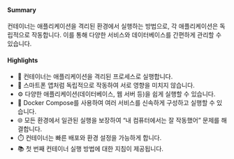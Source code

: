 
#### Summary

컨테이너는 애플리케이션을 격리된 환경에서 실행하는 방법으로, 각 애플리케이션은 독립적으로 작동합니다. 이를 통해 다양한 서비스와 데이터베이스를 간편하게 관리할 수 있습니다.

#### Highlights

- 🐳 컨테이너는 애플리케이션을 격리된 프로세스로 실행합니다.
- 📱 스마트폰 앱처럼 독립적으로 작동하여 서로 영향을 미치지 않습니다.
- ⚙️ 다양한 애플리케이션(데이터베이스, 웹 서버 등)을 쉽게 실행할 수 있습니다.
- 🔄 Docker Compose를 사용하여 여러 서비스를 신속하게 구성하고 실행할 수 있습니다.
- 🌐 모든 환경에서 일관된 실행을 보장하여 “내 컴퓨터에서는 잘 작동했어” 문제를 해결합니다.
- ⏱️ 컨테이너는 빠른 배포와 환경 설정을 가능하게 합니다.
- 📚 첫 번째 컨테이너 실행 방법에 대한 지침이 제공됩니다.